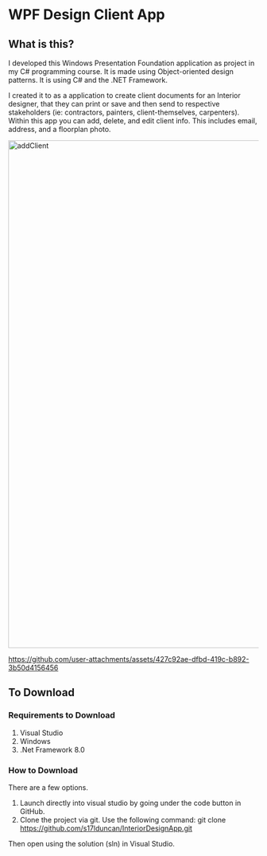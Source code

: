 # WPF Design Client App

## What is this?

I developed this Windows Presentation Foundation application as project in my C# programming course. It is made using Object-oriented design patterns. It is using C# and the .NET Framework. 

I created it to as a application to create client documents for an Interior designer, that they can print or save and then send to respective stakeholders (ie: contractors, painters, client-themselves, carpenters). Within this app you can add, delete, and edit client info. This includes email, address, and a floorplan photo. 


<img width="1021" alt="addClient" src="https://github.com/user-attachments/assets/d2c70003-534b-4fed-8d1a-71760b5d94bc" />

https://github.com/user-attachments/assets/427c92ae-dfbd-419c-b892-3b50d4156456

## To Download

### Requirements to Download

1. Visual Studio
2. Windows
3. .Net Framework 8.0

### How to Download

There are a few options.

1. Launch directly into visual studio by going under the code button in GitHub.
2. Clone the project via git. Use the following command: git clone https://github.com/s17lduncan/InteriorDesignApp.git

Then open using the solution (sln) in Visual Studio.
